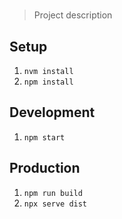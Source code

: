 # <Project Name>

> Project description

## Setup

1. `nvm install`
2. `npm install`

## Development

1. `npm start`

## Production

1. `npm run build`
2. `npx serve dist`
